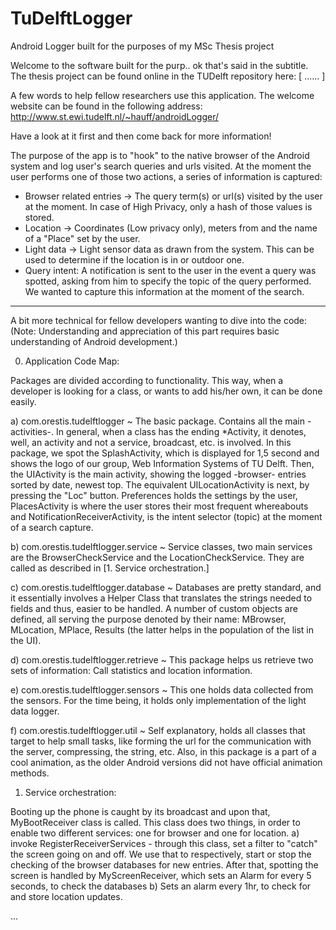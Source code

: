 TuDelftLogger
=============

Android Logger built for the purposes of my MSc Thesis project

Welcome to the software built for the purp.. ok that's said in the subtitle. The thesis project can be found online in the TUDelft repository here: [ ...... ]

A few words to help fellow researchers use this application. The welcome website can be found in the following address:
http://www.st.ewi.tudelft.nl/~hauff/androidLogger/

Have a look at it first and then come back for more information!

The purpose of the app is to "hook" to the native browser of the Android system and log user's search queries and urls visited. At the moment the user performs one of those two actions, a series of information is captured:

- Browser related entries -> The query term(s) or url(s) visited by the user at the moment. In case of High Privacy, only a hash of those values is stored.
- Location -> Coordinates (Low privacy only), meters from and the name of a "Place" set by the user.
- Light data -> Light sensor data as drawn from the system. This can be used to determine if the location is in or outdoor one.
- Query intent: A notification is sent to the user in the event a query was spotted, asking from him to specify the topic of the query performed. We wanted to capture this information at the moment of the search.

---------

A bit more technical for fellow developers wanting to dive into the code: 
(Note: Understanding and appreciation of this part requires basic understanding of Android development.)

0. Application Code Map:

Packages are divided according to functionality. This way, when a developer is looking for a class, or wants to add his/her own, it can be done easily. 

  a) com.orestis.tudelftlogger ~ The basic package. Contains all the main -activities-. In general, when a class has the ending *Activity, it denotes, well, an activity and not a service, broadcast, etc. is involved. In this package, we spot the SplashActivity, which is displayed for 1,5 second and shows the logo of our group, Web Information Systems of TU Delft. Then, the UIActivity is the main activity, showing the logged -browser- entries sorted by date, newest top. The equivalent UILocationActivity is next, by pressing the "Loc" button. Preferences holds the settings by the user, PlacesActivity is where the user stores their most frequent whereabouts and NotificationReceiverActivity, is the intent selector (topic) at the moment of a search capture.
  
  b) com.orestis.tudelftlogger.service ~ Service classes, two main services are the BrowserCheckService and the LocationCheckService. They are called as described in  [1. Service orchestration.]
  
  c) com.orestis.tudelftlogger.database ~ Databases are pretty standard, and it essentially involves a Helper Class that translates the strings needed to fields and thus, easier to be handled. A number of custom objects are defined, all serving the purpose denoted by their name: MBrowser, MLocation, MPlace, Results (the latter helps in the population of the list in the UI).
  
  d) com.orestis.tudelftlogger.retrieve ~ This package helps us retrieve two sets of information: Call statistics and location information.
  
  e) com.orestis.tudelftlogger.sensors ~ This one holds data collected from the sensors. For the time being, it holds only implementation of the light data logger.
  
  f) com.orestis.tudelftlogger.util ~ Self explanatory, holds all classes that target to help small tasks, like forming the url for the communication with the server, compressing, the string, etc. Also, in this package is a part of a cool animation, as the older Android versions did not have official animation methods.

1. Service orchestration: 

Booting up the phone is caught by its broadcast and upon that, MyBootReceiver class is called.
This class does two things, in order to enable two different services: one for browser and one for location.
  a) invoke RegisterReceiverServices - through this class, set a filter to "catch" the screen going on and off. We use that to respectively, start or stop the checking of the browser databases for new entries.
    After that, spotting the screen is handled by MyScreenReceiver, which sets an Alarm for every 5 seconds, to check the databases
  b) Sets an alarm every 1hr, to check for and store location updates.
  
...
